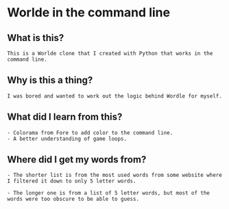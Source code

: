 # Worlde in the command line

## What is this?

    This is a Worlde clone that I created with Python that works in the command line.

## Why is this a thing?

    I was bored and wanted to work out the logic behind Wordle for myself.

## What did I learn from this?

    - Colorama from Fore to add color to the command line.
    - A better understanding of game loops.

## Where did I get my words from?

    - The shorter list is from the most used words from some website where I filtered it down to only 5 letter words.

    - The longer one is from a list of 5 letter words, but most of the words were too obscure to be able to guess.
